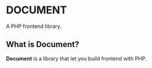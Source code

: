# DOCUMENT
 A PHP frontend library.
## What is Document?
 **Document** is a library that let you build frontend with PHP.
